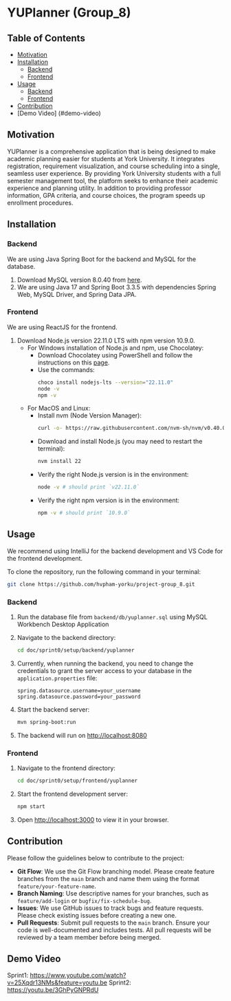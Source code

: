 # YUPlanner (Group_8)

## Table of Contents
- [Motivation](#motivation)
- [Installation](#installation)
  - [Backend](#backend)
  - [Frontend](#frontend)
- [Usage](#usage)
  - [Backend](#backend-1)
  - [Frontend](#frontend-1)
- [Contribution](#contribution)
- [Demo Video] (#demo-video)

## Motivation

YUPlanner is a comprehensive application that is being designed to make academic planning easier for students at York University. It integrates registration, requirement visualization, and course scheduling into a single, seamless user experience. By providing York University students with a full semester management tool, the platform seeks to enhance their academic experience and planning utility. In addition to providing professor information, GPA criteria, and course choices, the program speeds up enrollment procedures.

## Installation

### Backend

We are using Java Spring Boot for the backend and MySQL for the database.

1. Download MySQL version 8.0.40 from [here](https://dev.mysql.com/downloads/mysql/).
2. We are using Java 17 and Spring Boot 3.3.5 with dependencies Spring Web, MySQL Driver, and Spring Data JPA.

### Frontend

We are using ReactJS for the frontend.

1. Download Node.js version 22.11.0 LTS with npm version 10.9.0.
   - For Windows installation of Node.js and npm, use Chocolatey:
     - Download Chocolatey using PowerShell and follow the instructions on this [page](https://chocolatey.org/install?_gl=1*6yf9ce*_ga*MTM2NTkyODU4Ni4xNzMwOTE4OTI1*_ga_0WDD29GGN2*MTczMDkyNDgzMy4yLjEuMTczMDkyNDg5OS4wLjAuMA).
     - Use the commands:
       ```sh
       choco install nodejs-lts --version="22.11.0"
       node -v
       npm -v
       ```
   - For MacOS and Linux:
     - Install nvm (Node Version Manager):
       ```sh
       curl -o- https://raw.githubusercontent.com/nvm-sh/nvm/v0.40.0/install.sh | bash
       ```
     - Download and install Node.js (you may need to restart the terminal):
       ```sh
       nvm install 22
       ```
     - Verify the right Node.js version is in the environment:
       ```sh
       node -v # should print `v22.11.0`
       ```
     - Verify the right npm version is in the environment:
       ```sh
       npm -v # should print `10.9.0`
       ```

## Usage
We recommend using IntelliJ for the backend development and VS Code for the frontend development. 

To clone the repository, run the following command in your terminal:

```sh
git clone https://github.com/hvpham-yorku/project-group_8.git
```

### Backend

1. Run the database file from `backend/db/yuplanner.sql` using MySQL Workbench Desktop Application

2. Navigate to the backend directory:
    ```sh
    cd doc/sprint0/setup/backend/yuplanner
    ```
3. Currently, when running the backend, you need to change the credentials to grant the server access to your database in the `application.properties` file:
    ```properties
    spring.datasource.username=your_username
    spring.datasource.password=your_password
    ```
4. Start the backend server:
    ```sh
    mvn spring-boot:run
    ```

5. The backend will run on [http://localhost:8080](http://localhost:8080)

### Frontend

1. Navigate to the frontend directory:
    ```sh
    cd doc/sprint0/setup/frontend/yuplanner
    ```
2. Start the frontend development server:
    ```sh
    npm start
    ```
3. Open [http://localhost:3000](http://localhost:3000) to view it in your browser.

## Contribution

Please follow the guidelines below to contribute to the project:

- **Git Flow**: We use the Git Flow branching model. Please create feature branches from the `main` branch and name them using the format `feature/your-feature-name`.
- **Branch Naming**: Use descriptive names for your branches, such as `feature/add-login` or `bugfix/fix-schedule-bug`.
- **Issues**: We use GitHub issues to track bugs and feature requests. Please check existing issues before creating a new one.
- **Pull Requests**: Submit pull requests to the `main` branch. Ensure your code is well-documented and includes tests. All pull requests will be reviewed by a team member before being merged.

## Demo Video
Sprint1: https://www.youtube.com/watch?v=25Xqdr13NMs&feature=youtu.be
Sprint2: https://youtu.be/3GhPyGNPRdU
